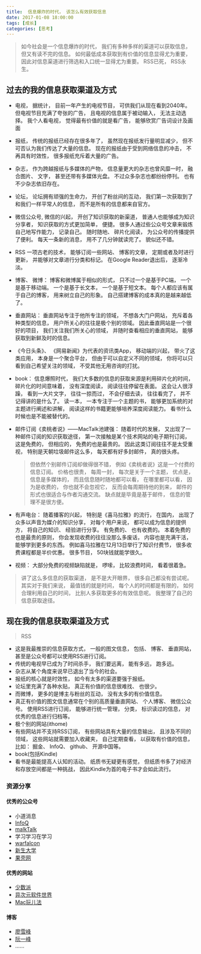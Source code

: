 ```yaml
---
title:  信息爆炸的时代， 该怎么有效获取信息
date: 2017-01-08 18:00:00
tags: [成长]
categories: [思考]
---
```


> 如今社会是一个信息爆炸的时代， 我们有多种多样的渠道可以获取信息， 但又有读不完的信息。 如何最低成本获取到有价值的信息显得尤为重要， 因此对信息渠道进行筛选和入口统一显得尤为重要。 RSS已死， RSS永生。

## 过去的我的信息获取渠道及方式

- 电视， 据统计， 目前一年产生的电视节目， 可供我们从现在看到2040年。 但电视节目充满了夸张的广告， 且电视的信息属于被动输入， 无法主动选择。 我个人看电视， 觉得最有价值的就是看广告， 能够欣赏广告词设计及画面
- 报纸， 传统的报纸已经存在很多年了， 虽然现在报纸发行量明显减少， 但不可否认为我们传达了大量的信息。 现在的报纸由于受到网络信息的冲击， 不再具有时效性， 很多报纸充斥着大量的广告。
- 杂志， 作为跨越报纸与多媒体的产物， 信息量更大的杂志也曾风靡一时， 融合图片、 文字， 甚至还带有多媒体光盘。 不过众多杂志也都纷纷停刊。 也有不少杂志依旧存在。
- 论坛， 论坛拥有顽强的生命力， 开创了粉丝间的互动， 我们第一次获取到了和我们一样平常人的信息， 而不是所有的信息都来自官方。
- 微信公众号, 微信的兴起， 开创了知识获取的新渠道， 普通人也能够成为知识分享者， 知识获取的方式更加简单， 便捷。 很多人通过些公众号文章来锻炼自己地写作能力， 记录自己。 随时随地、 碎片化阅读， 为公众号的传播提供了便利。 每天一条新的消息， 用不了几分钟就读完了。 貌似还不错。
- RSS 一项古老的技术， 能够订阅一些网站、 博客的文章， 定期或者及时进行更新， 并能够对文章进行分类和标记。 在Google Reader退出后， 逐渐冷淡。
- 博客、 微博： 博客和微博属于相似的形式， 只不过一个是基于PC端， 一个是基于移动端。 一个是基于长文本， 一个是基于短文本。 每个人都应该有属于自己的博客， 用来树立自己的形象。 自己搭建博客的成本真的是越来越低了。
- 垂直网站： 垂直网站专注于他所专注的领域， 不想各大门户网站， 充斥着各种类型的信息， 用户所关心的往往是极个别的领域。 因此垂直网站是一个很好的项目， 我们关注我们所关心的领域， 并随时查看相应的垂直网站， 能够获取到新鲜及时的信息。
- 《今日头条》、 《网易新闻》为代表的资讯类App， 移动端的兴起， 带火了这类应用， 本身是一个聚合平台， 但由于可以自定义不同的领域， 你将可以只看到自己希望关注的领域， 不受其他无用咨询的打扰。
- book： 信息爆照时代， 我们大多数的信息的获取来源是利用碎片化的时间， 碎片化的时间意味着， 没有深度阅读， 阅读往往停留在表面。 这会让人很浮躁， 看到一大片文字， 往往一掠而过， 不会仔细去读， 往往看完了， 并不记得讲的是什么了。 读一本， 一本专注于一个主题的书， 能够更加系统的对主题进行阐述和讲解， 阅读这样的书籍更能够培养深度阅读能力。 看书什么时候也是不能被替代的。
- 邮件订阅《卖桃者说》——MacTalk池建强： 随着时代的发展， 又出现了一种邮件订阅的知识获取途径， 第一次接触是某个技术网站的电子期刊订阅， 这是免费的， 但相应的， 免费的也是最贵的。 因此这类订阅往往不是太受重视， 特别是天朝垃圾邮件这么多， 每天都有好多封邮件， 真的很头疼。

  > 但依然个别邮件订阅却做得很不错， 例如《卖桃者说》这是一个付费的信息订阅。 价格也很贵， 每周一封， 每次是关于一个主题， 优点是， 信息是多媒体的， 而且信息随时随地都可以看， 在哪里都可以看， 因为是收费的， 你也就不会忽视它， 反而会每周期待他的到来， 邮件的形式也很适合与作者沟通交流。 缺点就是毕竟是基于邮件， 信息的管理不是很方便。

- 有声电台： 随着播客的兴起， 特别是《喜马拉雅》的流行， 在国内， 出现了众多以声音为媒介的知识分享， 对每个用户来说， 都可以成为信息的提供方， 将自己的知识、 经验进行分享。 有免费的、 也有收费的。 本着免费的也是最贵的原则， 你会发现收费的往往没那么多废话， 内容也是充满干活， 能够学到更多的东西。 例如喜马拉雅在12月13日举行了知识付费节， 很多收费课程都是半价优惠。 很多节目， 50块钱就能学很久。
- 视频： 大部分免费的视频缺陷就是， 啰嗦， 比较浪费时间， 看着很着急。

> 讲了这么多信息的获取渠道， 是不是大开眼界， 很多自己都没有尝试呢。 其实对于我们来说， 最值钱的就是时间， 每个人的时间都是有限的， 如何合理利用自己的时间， 比别人多获取更多的有效信息呢。 我整理了自己的信息获取途径。

## 现在我的信息获取渠道及方式

> RSS

- 这是我最推崇的信息获取方式， 一般的图文信息， 包括、 博客、 垂直网站， 甚至是公众号都可以使用RSS进行订阅。
- 传统的电视早已成为了时间杀手， 我们要远离， 能有多远， 跑多远。
- 杂志从某个角度来说早已退出了当今的社会。
- 报纸的核心就是时效性， 如今有太多的渠道要强于报纸。
- 论坛里充满了各种水贴， 真正有价值的信息很难找、 也很少。
- 而微博， 更多的是博主与粉丝的互动， 没有太多的有价值信息。
- 真正有价值的图文信息通常在个别的高质量垂直网站、 个人博客、 微信公众号。 使用RSS进行订阅， 能够进行统一管理， 分类， 标识读过的信息， 对优秀的信息进行归档等。
- 极个别的网站(ithome)
- 有些网站并不支持RSS订阅， 有些网站具有大量的信息输出， 且涉及不同的领域， 这些网站就需要加入收藏夹， 自己定期查看， 以获取有价值的信息， 比如： 掘金、 InfoQ、 github、 开源中国等。
- book(包括Kindle)
- 看书是最能提高人认知的活动。 纸质书无疑更有感觉， 但纸质书多了对经济和存放空间都是一种挑战， 因此Kindle为首的电子书才会如此流行。

### 资源分享

#### 优秀的公众号

- 小道消息
- [InfoQ](http://www.infoq.com/cn/)
- [malkTalk](http://macshuo.com)
- 学习学习在学习
- [warfalcon](http://www.write.org.cn)
- [新生大学](xinshengdaxue.com)
- [果壳网](http://guokr.com)

#### 优秀的网站

- [少数派](http://sspai.com)
- [异次元软件世界](http://www.iplaysoft.com)
- [Mac玩儿法](http://www.waerfa.com)

#### 博客

- [廖雪峰](http://www.liaoxuefeng.com)
- [阮一峰](http://www.ruanyifeng.com)
- ……

